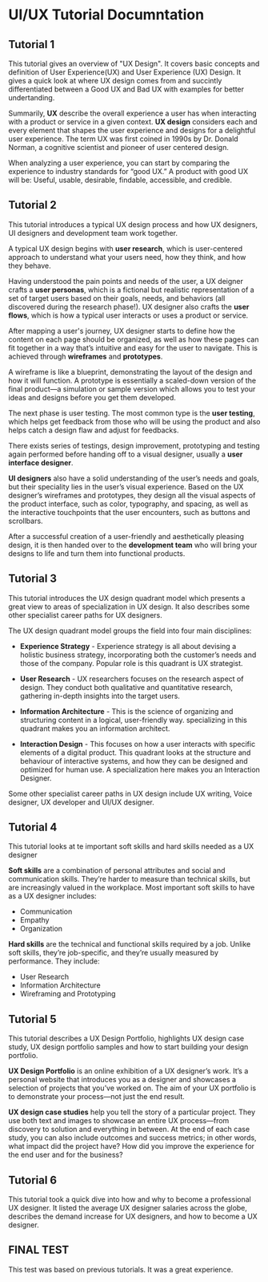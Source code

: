 # **UI/UX Tutorial Documntation**
## **Tutorial 1**
This tutorial gives an overview of "UX Design". It covers basic concepts and definition of User Experience(UX) and User Experience (UX) Design. It gives a quick look at where UX design comes from and succintly differentiated between a Good UX and Bad UX with examples for better undertanding.

Summarily, **UX** describe the overall experience a user has when interacting with a product or service in a given context. **UX design** considers each and every element that shapes the user experience and designs for a delightful user experience. The term UX was first coined in 1990s by Dr. Donald Norman, a cognitive scientist and pioneer of user centered design.

When analyzing a user experience, you can start by comparing the experience to industry standards for “good UX.” A product with good UX will be: Useful, usable, desirable, findable, accessible, and credible.

## **Tutorial 2**
This tutorial introduces a typical UX design process and how UX designers, UI designers and development team work together.

A typical UX design begins with **user research**, which is user-centered approach to understand what your users need, how they think, and how they behave. 

Having understood the pain points and needs of the user, a UX deigner crafts a **user personas**, which is a fictional but realistic representation of a set of target users based on their goals, needs, and behaviors (all discovered during the research phase!). UX designer also crafts the **user flows**, which is how a typical user interacts or uses a product or service.

After mapping a user's journey, UX designer starts to define how the content on each page should be organized, as well as how these pages can fit together in a way that’s intuitive and easy for the user to navigate. This is achieved through **wireframes** and **prototypes**. 

A wireframe is like a blueprint, demonstrating the layout of the design and how it will function. A prototype is essentially a scaled-down version of the final product—a simulation or sample version which allows you to test your ideas and designs before you get them developed.

The next phase is user testing. The most common type is the **user testing**, which helps get feedback from those who will be using the product and also helps catch a design flaw and adjust for feedbacks. 

There exists series of testings, design improvement, prototyping and testing again performed before handing off to a visual designer, usually a **user interface designer**.

**UI designers** also have a solid understanding of the user’s needs and goals, but their speciality lies in the user’s visual experience. Based on the UX designer’s wireframes and prototypes, they design all the visual aspects of the product interface, such as color, typography, and spacing, as well as the interactive touchpoints that the user encounters, such as buttons and scrollbars. 

After a successful creation of a user-friendly and aesthetically pleasing design, it is then handed over to the **development team** who will bring your designs to life and turn them into functional products.

## **Tutorial 3**
This tutorial introduces the UX design quadrant model which presents a great view to areas of specialization in UX design. It also describes some other specialist career paths for UX designers.

The UX design quadrant model groups the field into four main disciplines:
- **Experience Strategy** - Experience strategy is all about devising a holistic business strategy, incorporating both the customer’s needs and those of the company. Popular role is this quadrant is UX strategist.

- **User Research** - UX researchers focuses on the research aspect of design. They conduct both qualitative and quantitative research, gathering in-depth insights into the target users. 

- **Information Architecture** - This is the science of organizing and structuring content in a logical, user-friendly way. specializing in this quadrant makes you an information architect.

- **Interaction Design** - This focuses on how a user interacts with specific elements of a digital product. This quadrant looks at the structure and behaviour of interactive systems, and how they can be designed and optimized for human use. A specialization here makes you an Interaction Designer.

Some other specialist career paths in UX design include UX writing, Voice designer, UX developer and UI/UX designer.

## **Tutorial 4**
This tutorial looks at te important soft skills and hard skills needed as a UX designer

**Soft skills** are a combination of personal attributes and social and communication skills. They’re harder to measure than technical skills, but are increasingly valued in the workplace. Most important soft skills to have as a UX designer includes: 
- Communication
- Empathy
- Organization

**Hard skills** are the technical and functional skills required by a job. Unlike soft skills, they’re job-specific, and they’re usually measured by performance. They include:
- User Research
- Information Architecture
- Wireframing and Prototyping

## **Tutorial 5**
This tutorial describes a UX Design Portfolio, highlights UX design case study, UX design portfolio samples and how to start building your design portfolio.

**UX Design Portfolio** is an online exhibition of a UX designer’s work. It’s a personal website that introduces you as a designer and showcases a selection of projects that you’ve worked on. The aim of your UX portfolio is to demonstrate your process—not just the end result.

**UX design case studies** help you tell the story of a particular project. They use both text and images to showcase an entire UX process—from discovery to solution and everything in between. At the end of each case study, you can also include outcomes and success metrics; in other words, what impact did the project have? How did you improve the experience for the end user and for the business?

## **Tutorial 6**
This tutorial took a quick dive into how and why to become a professional UX designer. It listed the average UX designer salaries across the globe, describes the demand increase for UX designers, and how to become a UX designer.

## **FINAL TEST**
This test was based on previous tutorials. It was a great experience.